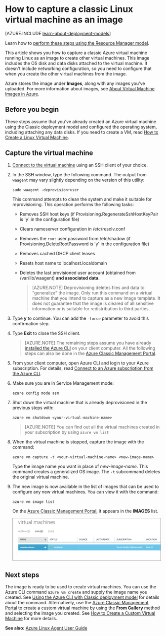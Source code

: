 <properties
    pageTitle="Capture an image of a Linux VM | Azure"
    description="Learn how to capture an image of a Linux-based Azure virtual machine (VM) created with the classic deployment model."
    services="virtual-machines-linux"
    documentationcenter=""
    author="iainfoulds"
    manager="timlt"
    editor="tysonn"
    tags="azure-service-management" />
<tags
    ms.assetid="17d7ffee-a58e-4290-9de1-64c3cf1ddc05"
    ms.service="virtual-machines-linux"
    ms.workload="infrastructure-services"
    ms.tgt_pltfrm="vm-linux"
    ms.devlang="na"
    ms.topic="article"
    ms.date="08/31/2016"
    wacn.date=""
    ms.author="iainfou" />

# How to capture a classic Linux virtual machine as an image
[AZURE.INCLUDE [learn-about-deployment-models](../../includes/learn-about-deployment-models-classic-include.md)]

Learn how to [perform these steps using the Resource Manager model](/documentation/articles/virtual-machines-linux-capture-image/).

This article shows you how to capture a classic Azure virtual machine running Linux as an image to create other virtual machines. This image includes the OS disk and data disks attached to the virtual machine. It doesn't include networking configuration, so you need to configure that when you create the other virtual machines from the image.

Azure stores the image under **Images**, along with any images you've uploaded. For more information about images, see [About Virtual Machine Images in Azure][About Virtual Machine Images in Azure].

## Before you begin
These steps assume that you've already created an Azure virtual machine using the Classic deployment model and configured the operating system, including attaching any data disks. If you need to create a VM, read [How to Create a Linux Virtual Machine][How to Create a Linux Virtual Machine].

## Capture the virtual machine
1. [Connect to the virtual machine](/documentation/articles/virtual-machines-linux-mac-create-ssh-keys/) using an SSH client of your choice.
2. In the SSH window, type the following command. The output from `waagent` may vary slightly depending on the version of this utility:
   
    `sudo waagent -deprovision+user`
   
    This command attempts to clean the system and make it suitable for reprovisioning. This operation performs the following tasks:
   
   * Removes SSH host keys (if Provisioning.RegenerateSshHostKeyPair is 'y' in the configuration file)
   * Clears nameserver configuration in /etc/resolv.conf
   * Removes the `root` user password from /etc/shadow (if Provisioning.DeleteRootPassword is 'y' in the configuration file)
   * Removes cached DHCP client leases
   * Resets host name to localhost.localdomain
   * Deletes the last provisioned user account (obtained from /var/lib/waagent) **and associated data**.
     
     > [AZURE.NOTE]
     > Deprovisioning deletes files and data to "generalize" the image. Only run this command on a virtual machine that you intend to capture as a new image template. It does not guarantee that the image is cleared of all sensitive information or is suitable for redistribution to third parties.
     > 
     > 
3. Type **y** to continue. You can add the `-force` parameter to avoid this confirmation step.
4. Type **Exit** to close the SSH client.
   
   > [AZURE.NOTE]
   > The remaining steps assume you have already [installed the Azure CLI](/documentation/articles/xplat-cli-install/) on your client computer. All the following steps can also be done in the [Azure Classic Management Portal][Azure Classic Management Portal].
   > 
   > 
5. From your client computer, open Azure CLI and login to your Azure subscription. For details, read [Connect to an Azure subscription from the Azure CLI](/documentation/articles/xplat-cli-connect/).
6. Make sure you are in Service Management mode:
   
    `azure config mode asm`
7. Shut down the virtual machine that is already deprovisioned in the previous steps with:
   
    `azure vm shutdown <your-virtual-machine-name>`
   
   > [AZURE.NOTE]
   > You can find out all the virtual machines created in your subscription by using `azure vm list`
   > 
   > 
8. When the virtual machine is stopped, capture the image with the command:
   
    `azure vm capture -t <your-virtual-machine-name> <new-image-name>`
   
    Type the image name you want in place of *new-image-name*. This command creates a generalized OS image. The `-t` subcommand deletes the original virtual machine.
9. The new image is now available in the list of images that can be used to configure any new virtual machines. You can view it with the command:
   
   `azure vm image list`
   
   On the [Azure Classic Management Portal][Azure Classic Management Portal], it appears in the **IMAGES** list.
   
   ![Image capture successful](./media/virtual-machines-linux-classic-capture-image/VMCapturedImageAvailable.png)

## Next steps
The image is ready to be used to create virtual machines. You can use the Azure CLI command `azure vm create` and supply the image name you created. See [Using the Azure CLI with Classic deployment model](/documentation/articles/virtual-machines-command-line-tools/) for details about the command. Alternatively, use the [Azure Classic Management Portal][Azure Classic Management Portal] to create a custom virtual machine by using the **From Gallery** method and selecting the image you created. See [How to Create a Custom Virtual Machine][How to Create a Custom Virtual Machine] for more details.

**See also:** [Azure Linux Agent User Guide](/documentation/articles/virtual-machines-linux-agent-user-guide/)

[Azure Classic Management Portal]: http://manage.windowsazure.cn
[About Virtual Machine Images in Azure]: /documentation/articles/virtual-machines-linux-classic-about-images/
[How to Create a Custom Virtual Machine]: /documentation/articles/virtual-machines-linux-classic-create-custom/
[How to Attach a Data Disk to a Virtual Machine]: /documentation/articles/virtual-machines-linux-classic-attach-disk/
[How to Create a Linux Virtual Machine]: /documentation/articles/virtual-machines-linux-classic-create-custom/

